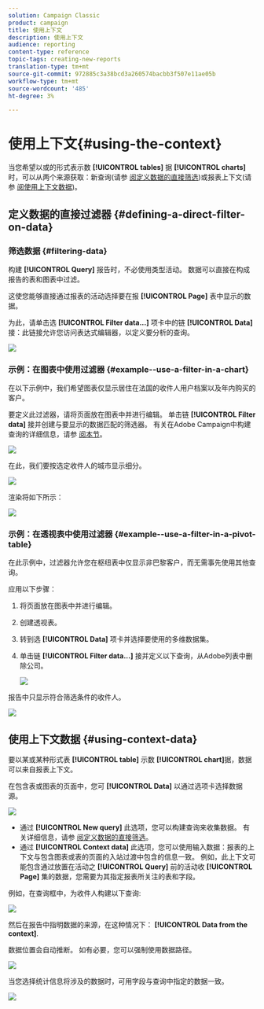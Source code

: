 ```yaml
---
solution: Campaign Classic
product: campaign
title: 使用上下文
description: 使用上下文
audience: reporting
content-type: reference
topic-tags: creating-new-reports
translation-type: tm+mt
source-git-commit: 972885c3a38bcd3a260574bacbb3f507e11ae05b
workflow-type: tm+mt
source-wordcount: '485'
ht-degree: 3%

---
```



# 使用上下文{#using-the-context}

当您希望以或的形式表示数 **[!UICONTROL tables]** 据 **[!UICONTROL charts]**&#x200B;时，可以从两个来源获取：新查询(请参 [阅定义数据的直接筛选](#defining-a-direct-filter-on-data))或报表上下文(请参 [阅使用上下文数据](#using-context-data))。

## 定义数据的直接过滤器 {#defining-a-direct-filter-on-data}

### 筛选数据 {#filtering-data}

构建 **[!UICONTROL Query]** 报告时，不必使用类型活动。 数据可以直接在构成报告的表和图表中过滤。

这使您能够直接通过报表的活动选择要在报 **[!UICONTROL Page]** 表中显示的数据。

为此，请单击选 **[!UICONTROL Filter data...]** 项卡中的链 **[!UICONTROL Data]** 接：此链接允许您访问表达式编辑器，以定义要分析的查询。

![](assets/reporting_filter_data_from_page.png)

### 示例：在图表中使用过滤器 {#example--use-a-filter-in-a-chart}

在以下示例中，我们希望图表仅显示居住在法国的收件人用户档案以及年内购买的客户。

要定义此过滤器，请将页面放在图表中并进行编辑。 单击链 **[!UICONTROL Filter data]** 接并创建与要显示的数据匹配的筛选器。 有关在Adobe Campaign中构建查询的详细信息，请参 [阅本节](../../platform/using/about-queries-in-campaign.md)。

![](assets/s_ncs_advuser_report_wizard_029.png)

在此，我们要按选定收件人的城市显示细分。

![](assets/reporting_graph_with_2vars.png)

渲染将如下所示：

![](assets/reporting_graph_with_2vars_preview.png)

### 示例：在透视表中使用过滤器 {#example--use-a-filter-in-a-pivot-table}

在此示例中，过滤器允许您在枢纽表中仅显示非巴黎客户，而无需事先使用其他查询。

应用以下步骤：

1. 将页面放在图表中并进行编辑。
1. 创建透视表。
1. 转到选 **[!UICONTROL Data]** 项卡并选择要使用的多维数据集。
1. 单击链 **[!UICONTROL Filter data...]** 接并定义以下查询，从Adobe列表中删除公司。

   ![](assets/s_ncs_advuser_report_display_03.png)

报告中只显示符合筛选条件的收件人。

![](assets/s_ncs_advuser_report_display_04.png)

## 使用上下文数据 {#using-context-data}

要以某或某种形式表 **[!UICONTROL table]** 示数 **[!UICONTROL chart]**&#x200B;据，数据可以来自报表上下文。

在包含表或图表的页面中，您可 **[!UICONTROL Data]** 以通过选项卡选择数据源。

![](assets/s_ncs_advuser_report_datasource_3.png)

* 通过 **[!UICONTROL New query]** 此选项，您可以构建查询来收集数据。 有关详细信息，请参 [阅定义数据的直接筛选](#defining-a-direct-filter-on-data)。
* 通过 **[!UICONTROL Context data]** 此选项，您可以使用输入数据：报表的上下文与包含图表或表的页面的入站过渡中包含的信息一致。 例如，此上下文可能包含通过放置在活动之 **[!UICONTROL Query]** 前的活动收 **[!UICONTROL Page]** 集的数据，您需要为其指定报表所关注的表和字段。

例如，在查询框中，为收件人构建以下查询:

![](assets/s_ncs_advuser_report_datasource_2.png)

然后在报告中指明数据的来源，在这种情况下： **[!UICONTROL Data from the context]**.

数据位置会自动推断。 如有必要，您可以强制使用数据路径。

![](assets/s_ncs_advuser_report_datasource_4.png)

当您选择统计信息将涉及的数据时，可用字段与查询中指定的数据一致。

![](assets/s_ncs_advuser_report_datasource_1.png)

